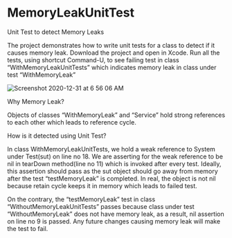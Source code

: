 # MemoryLeakUnitTest

 Unit Test to detect Memory Leaks
 
The project demonstrates how to write unit tests for a class to detect if it causes memory leak. Download the project and open in Xcode. Run all the tests, using shortcut Command-U, to see failing test in class “WithMemoryLeakUnitTests” which indicates memory leak in class under test “WithMemoryLeak”

![Screenshot 2020-12-31 at 6 56 06 AM](https://user-images.githubusercontent.com/3737339/103390375-ee66da80-4b35-11eb-83a6-4b335bd29a03.png)

Why Memory Leak?

Objects of classes “WithMemoryLeak” and “Service” hold strong references to each other which leads to reference cycle.

How is it detected using Unit Test?

In class WithMemoryLeakUnitTests, we hold a weak reference to System under Test(sut) on line no 18. We are asserting for the weak reference to be nil in tearDown method(line no 11) which is invoked after every test. Ideally, this assertion should pass as the sut object should go away from memory after the test “testMemoryLeak” is completed. In real, the object is not nil because retain cycle keeps it in memory which leads to failed test.

On the contrary, the “testMemoryLeak” test in class “WithoutMemoryLeakUnitTests” passes because class under test “WithoutMemoryLeak” does not have memory leak, as a result, nil assertion on line no 9 is passed. Any future changes causing memory leak will make the test to fail.
